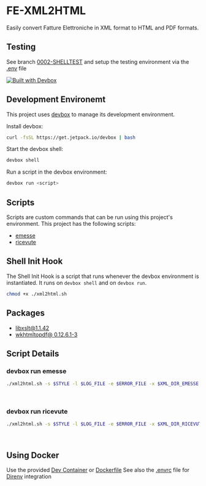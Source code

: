 # FE-XML2HTML

Easily convert Fatture Elettroniche in XML format to HTML and PDF formats.

## Testing
See branch [0002-SHELLTEST](https://github.com/Katowicer/FE-XML2HTML/tree/0002-SHELLTEST) and setup the testing environment via the [.env](https://github.com/Katowicer/FE-XML2HTML/blob/0002-SHELLTEST/.env) file

[![Built with Devbox](https://www.jetify.com/img/devbox/shield_moon.svg)](https://www.jetify.com/devbox/docs/contributor-quickstart/)

<!-- gen-readme start - generated by https://github.com/jetify-com/devbox/ -->
## Development Environemt
This project uses [devbox](https://github.com/jetify-com/devbox) to manage its development environment.

Install devbox:
```sh
curl -fsSL https://get.jetpack.io/devbox | bash
```

Start the devbox shell:
```sh 
devbox shell
```

Run a script in the devbox environment:
```sh
devbox run <script>
```
## Scripts
Scripts are custom commands that can be run using this project's environment. This project has the following scripts:

* [emesse](#devbox-run-emesse)
* [ricevute](#devbox-run-ricevute)

## Shell Init Hook
The Shell Init Hook is a script that runs whenever the devbox environment is instantiated. It runs 
on `devbox shell` and on `devbox run`.
```sh
chmod +x ./xml2html.sh
```

## Packages

* [libxslt@1.1.42](https://www.nixhub.io/packages/libxslt)
* [wkhtmltopdf@ 0.12.6.1-3](https://www.nixhub.io/packages/wkhtmltopdf)

## Script Details

### devbox run emesse
```sh
./xml2html.sh -s $STYLE -l $LOG_FILE -e $ERROR_FILE -x $XML_DIR_EMESSE -h $HTML_DIR_EMESSE -p $PDF_DIR_EMESSE
```
&ensp;

### devbox run ricevute
```sh
./xml2html.sh -s $STYLE -l $LOG_FILE -e $ERROR_FILE -x $XML_DIR_RICEVUTE -h $HTML_DIR -p $PDF_DIR_RICEVUTE
```
&ensp;

<!-- gen-readme end -->

## Using Docker
Use the provided [Dev Container](.devcontainer) or [Dockerfile](./Dockerfile)
See also the [.envrc](.envrc) file for [Direnv](https://direnv.net/) integration